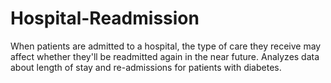 # Hospital-Readmission
When patients are admitted to a hospital, the type of care they receive may affect whether they'll be readmitted again in the near future. Analyzes data about length of stay and re-admissions for patients with diabetes.
